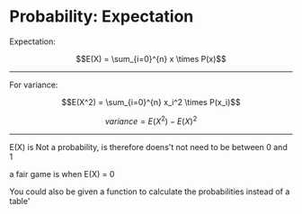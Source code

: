 <script type="text/javascript" async src="https://cdnjs.cloudflare.com/ajax/libs/mathjax/2.7.5/MathJax.js?config=TeX-MML-AM_CHTML"></script>

# Probability: Expectation

Expectation: 

$$E(X) = \sum_{i=0}^{n} x \times P(x)$$

----


For variance: 

$$E(X^2) = \sum_{i=0}^{n} x_i^2 \times P(x_i)$$




$$variance = E(X^2) - E(X)^2$$

----



E(X) is Not a  probability, is therefore doens't not need to be between 0 and 1

a fair game is when E(X) = 0

You could also be given a function to calculate the probabilities instead of a table'


